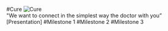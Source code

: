  #Cure
![Cure](http://www.mediafire.com/convkey/4d36/40hzip52ed334c72g.jpg) <br>
 "We want to connect in the simplest way the doctor with you” <br>
 [Presentation]
#Milestone 1
#Milestone 2
#Milestone 3
